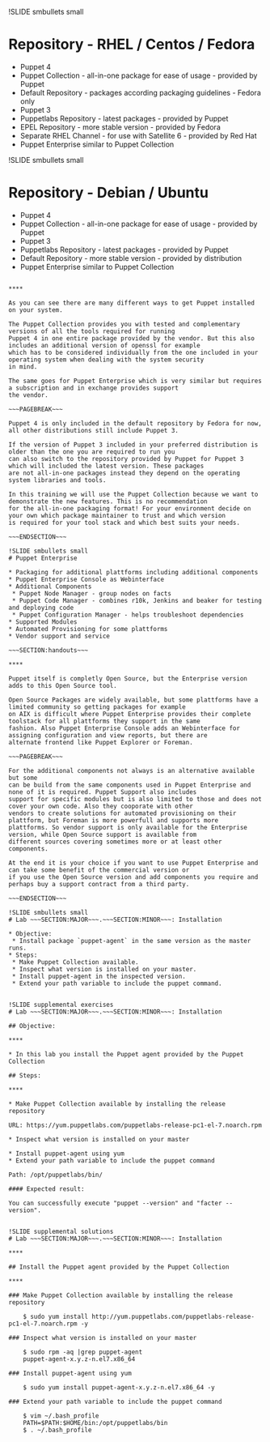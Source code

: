 !SLIDE smbullets small
# Repository - RHEL / Centos / Fedora

* Puppet 4
 * Puppet Collection - all-in-one package for ease of usage - provided by Puppet
 * Default Repository - packages according packaging guidelines - Fedora only
* Puppet 3
 * Puppetlabs Repository - latest packages - provided by Puppet
 * EPEL Repository - more stable version - provided by Fedora
 * Separate RHEL Channel - for use with Satellite 6 - provided by Red Hat
* Puppet Enterprise similar to Puppet Collection


!SLIDE smbullets small
# Repository - Debian / Ubuntu

* Puppet 4
 * Puppet Collection - all-in-one package for ease of usage - provided by Puppet
* Puppet 3
 * Puppetlabs Repository - latest packages - provided by Puppet
 * Default Repository - more stable version - provided by distribution
* Puppet Enterprise similar to Puppet Collection

~~~SECTION:handouts~~~

****

As you can see there are many different ways to get Puppet installed on your system.

The Puppet Collection provides you with tested and complementary versions of all the tools required for running
Puppet 4 in one entire package provided by the vendor. But this also includes an additional version of openssl for example
which has to be considered individually from the one included in your operating system when dealing with the system security
in mind.

The same goes for Puppet Enterprise which is very similar but requires a subscription and in exchange provides support
the vendor.

~~~PAGEBREAK~~~

Puppet 4 is only included in the default repository by Fedora for now, all other distributions still include Puppet 3.

If the version of Puppet 3 included in your preferred distribution is older than the one you are required to run you
can also switch to the repository provided by Puppet for Puppet 3 which will included the latest version. These packages
are not all-in-one packages instead they depend on the operating system libraries and tools.

In this training we will use the Puppet Collection because we want to demonstrate the new features. This is no recommendation
for the all-in-one packaging format! For your environment decide on your own which package maintainer to trust and which version
is required for your tool stack and which best suits your needs.

~~~ENDSECTION~~~

!SLIDE smbullets small
# Puppet Enterprise

* Packaging for additional plattforms including additional components
* Puppet Enterprise Console as Webinterface
* Additional Components
 * Puppet Node Manager - group nodes on facts
 * Puppet Code Manager - combines r10k, Jenkins and beaker for testing and deploying code
 * Puppet Configuration Manager - helps troubleshoot dependencies
* Supported Modules
* Automated Provisioning for some plattforms
* Vendor support and service

~~~SECTION:handouts~~~

****

Puppet itself is completly Open Source, but the Enterprise version adds to this Open Source tool.

Open Source Packages are widely available, but some plattforms have a limited community so getting packages for example
on AIX is difficult where Puppet Enterprise provides their complete toolstack for all plattforms they support in the same
fashion. Also Puppet Enterprise Console adds an Webinterface for assigning configuration and view reports, but there are
alternate frontend like Puppet Explorer or Foreman. 

~~~PAGEBREAK~~~

For the additional components not always is an alternative available but some
can be build from the same components used in Puppet Enterprise and none of it is required. Puppet Support also includes
support for specific modules but is also limited to those and does not cover your own code. Also they cooporate with other
vendors to create solutions for automated provisioning on their plattform, but Foreman is more powerfull and supports more
plattforms. So vendor support is only available for the Enterprise version, while Open Source support is available from
different sources covering sometimes more or at least other components.

At the end it is your choice if you want to use Puppet Enterprise and can take some benefit of the commercial version or
if you use the Open Source version and add components you require and perhaps buy a support contract from a third party.

~~~ENDSECTION~~~

!SLIDE smbullets small
# Lab ~~~SECTION:MAJOR~~~.~~~SECTION:MINOR~~~: Installation

* Objective:
 * Install package `puppet-agent` in the same version as the master runs.
* Steps:
 * Make Puppet Collection available.
 * Inspect what version is installed on your master.
 * Install puppet-agent in the inspected version.
 * Extend your path variable to include the puppet command.


!SLIDE supplemental exercises
# Lab ~~~SECTION:MAJOR~~~.~~~SECTION:MINOR~~~: Installation

## Objective:

****

* In this lab you install the Puppet agent provided by the Puppet Collection

## Steps:

****

* Make Puppet Collection available by installing the release repository

URL: https://yum.puppetlabs.com/puppetlabs-release-pc1-el-7.noarch.rpm

* Inspect what version is installed on your master

* Install puppet-agent using yum
* Extend your path variable to include the puppet command

Path: /opt/puppetlabs/bin/

#### Expected result:

You can successfully execute "puppet --version" and "facter --version".


!SLIDE supplemental solutions
# Lab ~~~SECTION:MAJOR~~~.~~~SECTION:MINOR~~~: Installation

****

## Install the Puppet agent provided by the Puppet Collection

****

### Make Puppet Collection available by installing the release repository

    $ sudo yum install http://yum.puppetlabs.com/puppetlabs-release-pc1-el-7.noarch.rpm -y

### Inspect what version is installed on your master

    $ sudo rpm -aq |grep puppet-agent
    puppet-agent-x.y.z-n.el7.x86_64

### Install puppet-agent using yum

    $ sudo yum install puppet-agent-x.y.z-n.el7.x86_64 -y

### Extend your path variable to include the puppet command

    $ vim ~/.bash_profile
    PATH=$PATH:$HOME/bin:/opt/puppetlabs/bin
    $ . ~/.bash_profile
